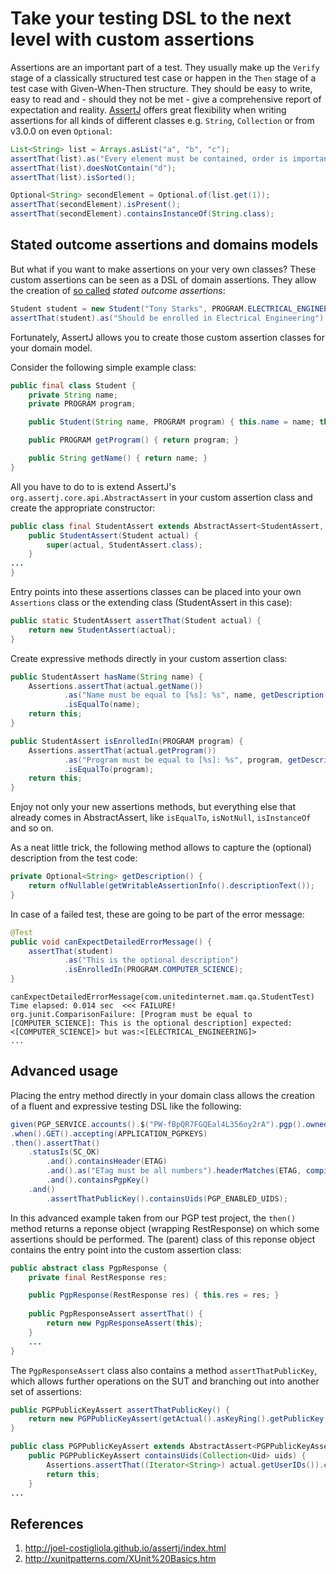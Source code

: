 # Take your testing DSL to the next level with custom assertions

Assertions are an important part of a test. They usually make up the `Verify` stage of a classically structured test case or happen in the `Then` stage of a test case with Given-When-Then structure. They should be easy to write, easy to read and - should they not be met - give a comprehensive report of expectation and reality. [AssertJ][1] offers great flexibility when writing assertions for all kinds of different classes e.g. `String`, `Collection` or from v3.0.0 on even `Optional`:

```java
List<String> list = Arrays.asList("a", "b", "c");
assertThat(list).as("Every element must be contained, order is important!").containsExactly("a", "b", "c");
assertThat(list).doesNotContain("d");
assertThat(list).isSorted();

Optional<String> secondElement = Optional.of(list.get(1));
assertThat(secondElement).isPresent();
assertThat(secondElement).containsInstanceOf(String.class);
```

## Stated outcome assertions and domains models

But what if you want to make assertions on your very own classes? These custom assertions can be seen as a DSL of domain assertions. They allow the creation of [so called][2] _stated outcome assertions_:

```java
Student student = new Student("Tony Starks", PROGRAM.ELECTRICAL_ENGINEERING);
assertThat(student).as("Should be enrolled in Electrical Engineering").isEnrolledIn(PROGRAM.ELECTRICAL_ENGINEERING).hasName("Tony Starks");
```

Fortunately, AssertJ allows you to create those custom assertion classes for your domain model.

Consider the following simple example class:

```java
public final class Student {
    private String name;
    private PROGRAM program;

    public Student(String name, PROGRAM program) { this.name = name; this.program = program; }

    public PROGRAM getProgram() { return program; }

    public String getName() { return name; }
}
```

All you have to do to is extend AssertJ's `org.assertj.core.api.AbstractAssert` in your custom assertion class and create the appropriate constructor:

```java
public class final StudentAssert extends AbstractAssert<StudentAssert, Student> {
    public StudentAssert(Student actual) {
        super(actual, StudentAssert.class);
    }
...
}
```

Entry points into these assertions classes can be placed into your own `Assertions` class or the extending class (StudentAssert in this case):

```java
public static StudentAssert assertThat(Student actual) {
    return new StudentAssert(actual);
}
```

Create expressive methods directly in your custom assertion class:

```java
public StudentAssert hasName(String name) {
    Assertions.assertThat(actual.getName())
            .as("Name must be equal to [%s]: %s", name, getDescription().orElse(EMPTY_DESCRIPTION))
            .isEqualTo(name);
    return this;
}

public StudentAssert isEnrolledIn(PROGRAM program) {
    Assertions.assertThat(actual.getProgram())
            .as("Program must be equal to [%s]: %s", program, getDescription().orElse(EMPTY_DESCRIPTION))
            .isEqualTo(program);
    return this;
}
```

Enjoy not only your new assertions methods, but everything else that already comes in AbstractAssert, like `isEqualTo`, `isNotNull`, `isInstanceOf` and so on.

As a neat little trick, the following method allows to capture the (optional) description from the test code:

```java
private Optional<String> getDescription() {
    return ofNullable(getWritableAssertionInfo().descriptionText());
}
```

In case of a failed test, these are going to be part of the error message:

```java
@Test
public void canExpectDetailedErrorMessage() {
    assertThat(student)
            .as("This is the optional description")
            .isEnrolledIn(PROGRAM.COMPUTER_SCIENCE);
}
```
```
canExpectDetailedErrorMessage(com.unitedinternet.mam.qa.StudentTest)  Time elapsed: 0.014 sec  <<< FAILURE!
org.junit.ComparisonFailure: [Program must be equal to [COMPUTER_SCIENCE]: This is the optional description] expected:<[COMPUTER_SCIENCE]> but was:<[ELECTRICAL_ENGINEERING]>
...
```

## Advanced usage

Placing the entry method directly in your domain class allows the creation of a fluent and expressive testing DSL like the following:

```java
given(PGP_SERVICE.accounts().$("PW-fBpQR7FGQEal4L356oy2rA").pgp().owned().publickeys().latest())
.when().GET().accepting(APPLICATION_PGPKEYS)
.then().assertThat()
    .statusIs(SC_OK)
        .and().containsHeader(ETAG)
        .and().as("ETag must be all numbers").headerMatches(ETAG, compile("\\d*"))
        .and().containsPgpKey()
    .and()
        .assertThatPublicKey().containsUids(PGP_ENABLED_UIDS);
```

In this advanced example taken from our PGP test project, the `then()` method returns a reponse object (wrapping RestResponse) on which some assertions should be performed. The (parent) class of this reponse object contains the entry point into the custom assertion class:

```java
public abstract class PgpResponse {
    private final RestResponse res;

    public PgpResponse(RestResponse res) { this.res = res; }
    
    public PgpResponseAssert assertThat() {
        return new PgpResponseAssert(this);
    }
    ...
}
```

The `PgpResponseAssert` class also contains a method `assertThatPublicKey`, which allows further operations on the SUT and branching out into another set of assertions:

```java
public PGPPublicKeyAssert assertThatPublicKey() {
    return new PGPPublicKeyAssert(getActual().asKeyRing().getPublicKey());
}
```

```java
public class PGPPublicKeyAssert extends AbstractAssert<PGPPublicKeyAssert, PGPPublicKey> implements And<PGPPublicKeyAssert> {
    public PGPPublicKeyAssert containsUids(Collection<Uid> uids) {
        Assertions.assertThat((Iterator<String>) actual.getUserIDs()).containsAll(convertUids(uids));
        return this;
    }
...
```

## References

1. http://joel-costigliola.github.io/assertj/index.html
2. http://xunitpatterns.com/XUnit%20Basics.htm

[1]: http://joel-costigliola.github.io/assertj/index.html
[2]: http://xunitpatterns.com/XUnit%20Basics.html